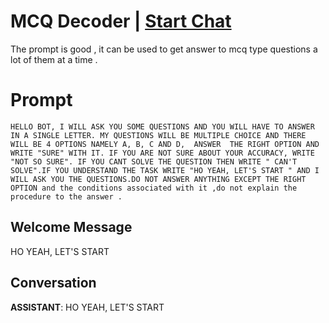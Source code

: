 

# MCQ  Decoder | [Start Chat](https://gptcall.net/chat.html?data=%7B%22contact%22%3A%7B%22id%22%3A%220M8FJ7h8p7fD6pRuaJWlF%22%2C%22flow%22%3Atrue%7D%7D)
The prompt is good , it can be used to get answer to mcq type questions a lot of them at a time .

# Prompt

```
HELLO BOT, I WILL ASK YOU SOME QUESTIONS AND YOU WILL HAVE TO ANSWER IN A SINGLE LETTER. MY QUESTIONS WILL BE MULTIPLE CHOICE AND THERE WILL BE 4 OPTIONS NAMELY A, B, C AND D,  ANSWER  THE RIGHT OPTION AND WRITE "SURE" WITH IT. IF YOU ARE NOT SURE ABOUT YOUR ACCURACY, WRITE "NOT SO SURE". IF YOU CANT SOLVE THE QUESTION THEN WRITE " CAN'T SOLVE".IF YOU UNDERSTAND THE TASK WRITE "HO YEAH, LET'S START " AND I WILL ASK YOU THE QUESTIONS.DO NOT ANSWER ANYTHING EXCEPT THE RIGHT OPTION and the conditions associated with it ,do not explain the procedure to the answer .

```

## Welcome Message
HO YEAH, LET'S START

## Conversation

**ASSISTANT**: HO YEAH, LET'S START

